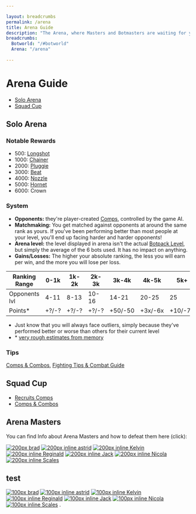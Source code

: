 ```yaml
---

layout: breadcrumbs
permalink: /arena
title: Arena Guide
description: "The Arena, where Masters and Botmasters are waiting for you to challenge them! Everything you need to know about it to have great success in Botworld Adventure!"
breadcrumbs:
  Botworld: "/#botworld"
  Arena: "/arena"
  
---
```


# Arena Guide

<div markdown="1" class=" ghcms ghcms-intro">

</div>

<ul class="page-toc toc-block-list links">
  <li class="toc-block-entry" ><a href="#solo-arena">Solo Arena</a></li>
  <li class="toc-block-entry" ><a href="#squad-cup">Squad Cup</a></li>
</ul>




## Solo Arena

<div markdown="1" class=" ghcms ghcms-solo">

### Notable Rewards

- 500: [Longshot](/longshot)
- 1000: [Chainer](/chainer)
- 2000: [Pluggie](/pluggie)
- 3000: [Beat](/beat)
- 4000: [Nozzle](/nozzle)
- 5000: [Hornet](/hornet)
- 6000: Crown

### System

- **Opponents:** they're player-created [Comps](/comps), controlled by the game AI.
- **Matchmaking:** You get matched against opponents at around the same rank as yours. If you've been performing better than most people at your level, you'll end up facing harder and harder opponents! 
- **Arena level:** the level displayed in arena isn't the actual [Botpack Level](/botpack#botpack-level), but simply the average of the 6 bots used. It has no impact on anything.
- **Gains/Losses:** The higher your absolute ranking, the less you will earn per win, and the more you will lose per loss. 

| Ranking Range | 0-1k | 1k-2k | 2k-3k | 3k-4k | 4k-5k | 5k+ |
|---------------|------|-------|-------|-------|-------|-----|
| Opponents lvl | 4-11 | 8-13  | 10-16 | 14-21 | 20-25 | 25  |
| Points\*     | +?/-? | +?/-?  | +?/-? | +50/-50 | +3x/-6x | +10/-70  |

- Just know that you will always face outliers, simply because they've performed better or worse than others for their current level
- \* [very rough estimates from memory](/contribute#tbw)


### Tips

[Comps & Combos](/comps), [Fighting Tips & Combat Guide](/fighting)

</div>

<div markdown="1" class=" ghcms ghcms-squad">

## Squad Cup

- [Recruits Comps](/recruits#composition)
- [Comps & Combos](/comps)

</div>

## Arena Masters

You can find Info about Arena Masters and how to defeat them here (click):

[![200px brad](https://cdn.discordapp.com/attachments/923510071026155550/927876281767452733/arenamaster-brad.png)](/arena-masters#brad)
[![200px inline astrid](https://cdn.discordapp.com/attachments/923510071026155550/927891447682842684/arenamaster-astrid.png)](/arena-masters#astrid)
[![200px inline Kelvin](https://cdn.discordapp.com/attachments/923510071026155550/927907161382727700/arenamaster-kelvin.png)](/arena-masters#kelvin)
[![200px inline Reginald](https://cdn.discordapp.com/attachments/923510071026155550/927909924317565038/arenamaster-reginald.png)](/arena-masters#reginald)
[![200px inline Jack](https://cdn.discordapp.com/attachments/923510071026155550/927915632220045332/arenamaster-jack.png)](/arena-masters#jack)
[![200px inline Nicola](https://cdn.discordapp.com/attachments/923510071026155550/927924538673623070/arenamaster-nicola.png)](/arena-masters#nicola)
[![200px inline Scales](https://cdn.discordapp.com/attachments/923510071026155550/927919339364028417/arenamaster-scales.png)](/arena-masters#scales)

## test
[![100px brad](https://cdn.discordapp.com/attachments/923510071026155550/927876281767452733/arenamaster-brad.png)](/arena-masters#brad)
[![100px inline astrid](https://cdn.discordapp.com/attachments/923510071026155550/927891447682842684/arenamaster-astrid.png)](/arena-masters#astrid)
[![100px inline Kelvin](https://cdn.discordapp.com/attachments/923510071026155550/927907161382727700/arenamaster-kelvin.png)](/arena-masters#kelvin)
[![100px inline Reginald](https://cdn.discordapp.com/attachments/923510071026155550/927909924317565038/arenamaster-reginald.png)](/arena-masters#reginald)
[![100px inline Jack](https://cdn.discordapp.com/attachments/923510071026155550/927915632220045332/arenamaster-jack.png)](/arena-masters#jack)
[![100px inline Nicola](https://cdn.discordapp.com/attachments/923510071026155550/927924538673623070/arenamaster-nicola.png)](/arena-masters#nicola)
[![100px inline Scales](https://cdn.discordapp.com/attachments/923510071026155550/927919339364028417/arenamaster-scales.png)](/arena-masters#scales)
.
